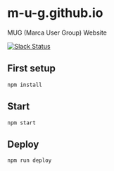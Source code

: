 # m-u-g.github.io
MUG (Marca User Group) Website

[![Slack Status](https://mug-slack-inviter.herokuapp.com/badge.svg)](https://mug-slack-inviter.herokuapp.com)

## First setup

    npm install
    
## Start

    npm start

## Deploy
    npm run deploy
